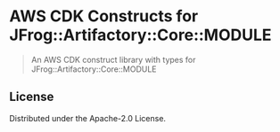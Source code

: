 # AWS CDK Constructs for JFrog::Artifactory::Core::MODULE

> An AWS CDK construct library with types for JFrog::Artifactory::Core::MODULE

## License

Distributed under the Apache-2.0 License.
